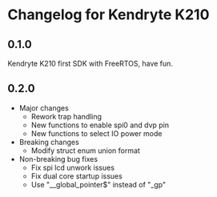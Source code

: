 Changelog for Kendryte K210
======

## 0.1.0

Kendryte K210 first SDK with FreeRTOS, have fun. 

## 0.2.0

- Major changes
  - Rework trap handling 
  - New functions to enable spi0 and dvp pin 
  - New functions to select IO power mode
- Breaking changes
  - Modify struct enum union format
- Non-breaking bug fixes
  - Fix spi lcd unwork issues
  - Fix dual core startup issues
  - Use "__global_pointer$" instead of "_gp"
